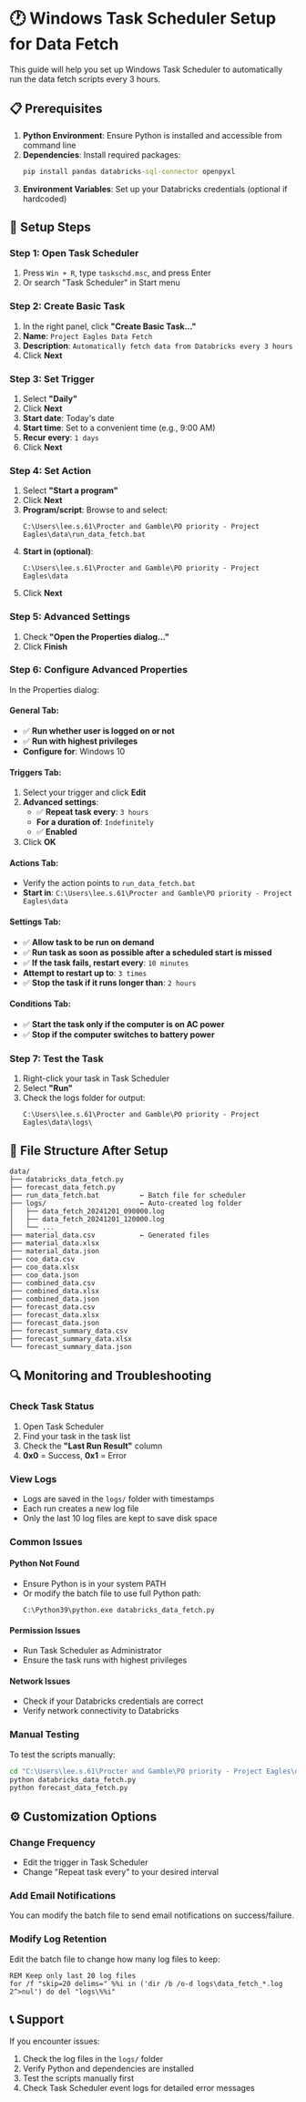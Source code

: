 # 🕐 Windows Task Scheduler Setup for Data Fetch

This guide will help you set up Windows Task Scheduler to automatically run the data fetch scripts every 3 hours.

## 📋 Prerequisites

1. **Python Environment**: Ensure Python is installed and accessible from command line
2. **Dependencies**: Install required packages:
   ```cmd
   pip install pandas databricks-sql-connector openpyxl
   ```
3. **Environment Variables**: Set up your Databricks credentials (optional if hardcoded)

## 🚀 Setup Steps

### Step 1: Open Task Scheduler
1. Press `Win + R`, type `taskschd.msc`, and press Enter
2. Or search "Task Scheduler" in Start menu

### Step 2: Create Basic Task
1. In the right panel, click **"Create Basic Task..."**
2. **Name**: `Project Eagles Data Fetch`
3. **Description**: `Automatically fetch data from Databricks every 3 hours`
4. Click **Next**

### Step 3: Set Trigger
1. Select **"Daily"**
2. Click **Next**
3. **Start date**: Today's date
4. **Start time**: Set to a convenient time (e.g., 9:00 AM)
5. **Recur every**: `1 days`
6. Click **Next**

### Step 4: Set Action
1. Select **"Start a program"**
2. Click **Next**
3. **Program/script**: Browse to and select:
   ```
   C:\Users\lee.s.61\Procter and Gamble\PO priority - Project Eagles\data\run_data_fetch.bat
   ```
4. **Start in (optional)**: 
   ```
   C:\Users\lee.s.61\Procter and Gamble\PO priority - Project Eagles\data
   ```
5. Click **Next**

### Step 5: Advanced Settings
1. Check **"Open the Properties dialog..."**
2. Click **Finish**

### Step 6: Configure Advanced Properties
In the Properties dialog:

#### General Tab:
- ✅ **Run whether user is logged on or not**
- ✅ **Run with highest privileges**
- **Configure for**: Windows 10

#### Triggers Tab:
1. Select your trigger and click **Edit**
2. **Advanced settings**:
   - ✅ **Repeat task every**: `3 hours`
   - **For a duration of**: `Indefinitely`
   - ✅ **Enabled**
3. Click **OK**

#### Actions Tab:
- Verify the action points to `run_data_fetch.bat`
- **Start in**: `C:\Users\lee.s.61\Procter and Gamble\PO priority - Project Eagles\data`

#### Settings Tab:
- ✅ **Allow task to be run on demand**
- ✅ **Run task as soon as possible after a scheduled start is missed**
- ✅ **If the task fails, restart every**: `10 minutes`
- **Attempt to restart up to**: `3 times`
- ✅ **Stop the task if it runs longer than**: `2 hours`

#### Conditions Tab:
- ✅ **Start the task only if the computer is on AC power**
- ✅ **Stop if the computer switches to battery power**

### Step 7: Test the Task
1. Right-click your task in Task Scheduler
2. Select **"Run"**
3. Check the logs folder for output:
   ```
   C:\Users\lee.s.61\Procter and Gamble\PO priority - Project Eagles\data\logs\
   ```

## 📁 File Structure After Setup

```
data/
├── databricks_data_fetch.py
├── forecast_data_fetch.py
├── run_data_fetch.bat          ← Batch file for scheduler
├── logs/                       ← Auto-created log folder
│   ├── data_fetch_20241201_090000.log
│   ├── data_fetch_20241201_120000.log
│   └── ...
├── material_data.csv           ← Generated files
├── material_data.xlsx
├── material_data.json
├── coo_data.csv
├── coo_data.xlsx
├── coo_data.json
├── combined_data.csv
├── combined_data.xlsx
├── combined_data.json
├── forecast_data.csv
├── forecast_data.xlsx
├── forecast_data.json
├── forecast_summary_data.csv
├── forecast_summary_data.xlsx
└── forecast_summary_data.json
```

## 🔍 Monitoring and Troubleshooting

### Check Task Status
1. Open Task Scheduler
2. Find your task in the task list
3. Check the **"Last Run Result"** column
4. **0x0** = Success, **0x1** = Error

### View Logs
- Logs are saved in the `logs/` folder with timestamps
- Each run creates a new log file
- Only the last 10 log files are kept to save disk space

### Common Issues

#### Python Not Found
- Ensure Python is in your system PATH
- Or modify the batch file to use full Python path:
  ```batch
  C:\Python39\python.exe databricks_data_fetch.py
  ```

#### Permission Issues
- Run Task Scheduler as Administrator
- Ensure the task runs with highest privileges

#### Network Issues
- Check if your Databricks credentials are correct
- Verify network connectivity to Databricks

### Manual Testing
To test the scripts manually:
```cmd
cd "C:\Users\lee.s.61\Procter and Gamble\PO priority - Project Eagles\data"
python databricks_data_fetch.py
python forecast_data_fetch.py
```

## ⚙️ Customization Options

### Change Frequency
- Edit the trigger in Task Scheduler
- Change "Repeat task every" to your desired interval

### Add Email Notifications
You can modify the batch file to send email notifications on success/failure.

### Modify Log Retention
Edit the batch file to change how many log files to keep:
```batch
REM Keep only last 20 log files
for /f "skip=20 delims=" %%i in ('dir /b /o-d logs\data_fetch_*.log 2^>nul') do del "logs\%%i"
```

## 📞 Support

If you encounter issues:
1. Check the log files in the `logs/` folder
2. Verify Python and dependencies are installed
3. Test the scripts manually first
4. Check Task Scheduler event logs for detailed error messages
